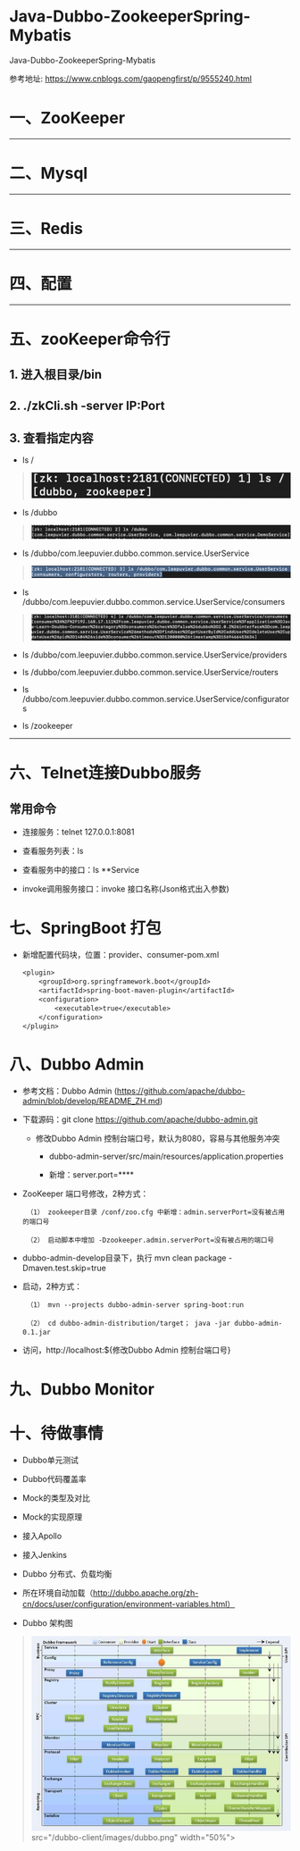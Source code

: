 # Java-Dubbo-ZookeeperSpring-Mybatis
Java-Dubbo-ZookeeperSpring-Mybatis

参考地址: <u> https://www.cnblogs.com/gaopengfirst/p/9555240.html </u>

# 一、ZooKeeper

- - -

# 二、Mysql

- - -

# 三、Redis

- - -

# 四、配置

- - -

# 五、zooKeeper命令行

## 1. 进入根目录/bin 
    
## 2. ./zkCli.sh -server IP:Port
    
## 3. 查看指定内容

- ls /
 
>![终端展示](./dubbo-client/images/zk_ls.png)
    
- ls /dubbo
   
>![终端展示](./dubbo-client/images/zk_ls_dubbo_.png)

- ls /dubbo/com.leepuvier.dubbo.common.service.UserService
   
>![终端展示](./dubbo-client/images/zk_ls_dubbo_service.png)  

- ls /dubbo/com.leepuvier.dubbo.common.service.UserService/consumers
    
>![终端展示](./dubbo-client/images/zk_ls_dubbo_service_consumer.png) 
  
- ls /dubbo/com.leepuvier.dubbo.common.service.UserService/providers
       
- ls /dubbo/com.leepuvier.dubbo.common.service.UserService/routers
       
- ls /dubbo/com.leepuvier.dubbo.common.service.UserService/configurators
   
- ls /zookeeper
    
- - -

# 六、Telnet连接Dubbo服务

## 常用命令

- 连接服务：telnet 127.0.0.1:8081

- 查看服务列表：ls

- 查看服务中的接口：ls **Service

- invoke调用服务接口：invoke 接口名称(Json格式出入参数)

# 七、SpringBoot 打包

- 新增配置代码块，位置：provider、consumer-pom.xml
   ```
   <plugin>
       <groupId>org.springframework.boot</groupId>
       <artifactId>spring-boot-maven-plugin</artifactId>
       <configuration>
           <executable>true</executable>
       </configuration>
   </plugin>
   ```
# 八、Dubbo Admin

- 参考文档：Dubbo Admin (https://github.com/apache/dubbo-admin/blob/develop/README_ZH.md)

- 下载源码：git clone https://github.com/apache/dubbo-admin.git

  - 修改Dubbo Admin 控制台端口号，默认为8080，容易与其他服务冲突
    - dubbo-admin-server/src/main/resources/application.properties

    - 新增：server.port=****

- ZooKeeper 端口号修改，2种方式：
    
       （1） zookeeper目录 /conf/zoo.cfg 中新增：admin.serverPort=没有被占用的端口号
       
       （2） 启动脚本中增加 -Dzookeeper.admin.serverPort=没有被占用的端口号
       
- dubbo-admin-develop目录下，执行 mvn clean package -Dmaven.test.skip=true

- 启动，2种方式：

       （1） mvn --projects dubbo-admin-server spring-boot:run
        
       （2） cd dubbo-admin-distribution/target； java -jar dubbo-admin-0.1.jar
       
- 访问，http://localhost:${修改Dubbo Admin 控制台端口号}    

# 九、Dubbo Monitor

    
       
# 十、待做事情

- Dubbo单元测试

- Dubbo代码覆盖率

- Mock的类型及对比

- Mock的实现原理

- 接入Apollo

- 接入Jenkins

- Dubbo 分布式、负载均衡

- 所在环境自动加载（http://dubbo.apache.org/zh-cn/docs/user/configuration/environment-variables.html）

- Dubbo 架构图

>![终端展示](./dubbo-client/images/dubbo.png)  src="/dubbo-client/images/dubbo.png" width="50%">